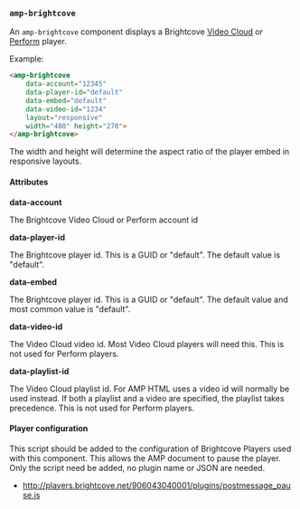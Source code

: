 <!---
Copyright 2015 Brightcove. All Rights Reserved.

Licensed under the Apache License, Version 2.0 (the "License");
you may not use this file except in compliance with the License.
You may obtain a copy of the License at

      http://www.apache.org/licenses/LICENSE-2.0

Unless required by applicable law or agreed to in writing, software
distributed under the License is distributed on an "AS-IS" BASIS,
WITHOUT WARRANTIES OR CONDITIONS OF ANY KIND, either express or implied.
See the License for the specific language governing permissions and
limitations under the License.
-->

### <a name="amp-brightcove"></a> `amp-brightcove`

An `amp-brightcove` component displays a Brightcove [Video Cloud](https://www.brightcove.com/en/online-video-platform) or [Perform](https://www.brightcove.com/en/perform) player.

Example:
```html
<amp-brightcove
    data-account="12345"
    data-player-id="default"
    data-embed="default"
    data-video-id="1234"
    layout="responsive"
    width="480" height="270">
</amp-brightcove>
```

The width and height will determine the aspect ratio of the player embed in responsive layouts.

#### Attributes

**data-account**

The Brightcove Video Cloud or Perform account id

**data-player-id**

The Brightcove player id. This is a GUID or "default". The default value is "default".

**data-embed**

The Brightcove player id. This is a GUID or "default". The default value and most common value is "default".

**data-video-id**

The Video Cloud video id. Most Video Cloud players will need this.
This is not used for Perform players.

**data-playlist-id**

The Video Cloud playlist id. For AMP HTML uses a video id will normally be used instead. If both a playlist and a video are specified, the playlist takes precedence.
This is not used for Perform players.

#### Player configuration

This script should be added to the configuration of Brightcove Players used with this component. This allows the AMP document to pause the player. Only the script need be added, no plugin name or JSON are needed.

* http://players.brightcove.net/906043040001/plugins/postmessage_pause.js
